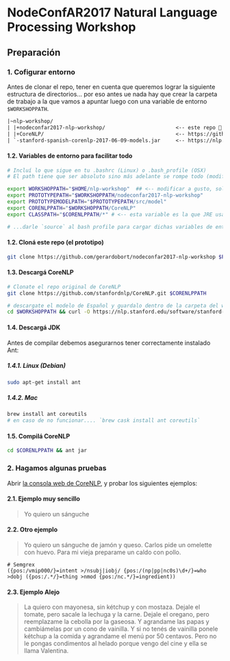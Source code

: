 # NodeConfAR2017 Natural Language Processing Workshop

## Preparación

### 1. Cofigurar entorno

Antes de clonar el repo, tener en cuenta que queremos lograr la siguiente estructura de directorios... por eso antes ue nada hay que crear la carpeta de trabajo a la que vamos a apuntar luego con una variable de entorno `$WORKSHOPPATH`.

```txt
|~nlp-workshop/
| |+nodeconfar2017-nlp-workshop/                       <-- este repo 🌝
| |+CoreNLP/                                           <-- https://github.com/stanfordnlp/CoreNLP
| `-stanford-spanish-corenlp-2017-06-09-models.jar     <-- https://nlp.stanford.edu/software/stanford-spanish-corenlp-2017-06-09-models.jar
```

#### 1.2. Variables de entorno para facilitar todo

```bash
# Incluí lo que sigue en tu .bashrc (Linux) o .bash_profile (OSX)
# El path tiene que ser absoluto sino más adelante se rompe todo (modificar el path $CORENLPPATH a gusto)

export WORKSHOPPATH="$HOME/nlp-workshop"  ## <-- modificar a gusto, solo ésta variable
export PROTOTYPEPATH="$WORKSHOPPATH/nodeconfar2017-nlp-workshop"
export PROTOTYPEMODELPATH="$PROTOTYPEPATH/src/model"
export CORENLPPATH="$WORKSHOPPATH/CoreNLP"
export CLASSPATH="$CORENLPPATH/*" # <-- esta variable es la que JRE usa para buscar los '.jar' ó CoreNLP los modelos, además del "current path"

# ...darle `source` al bash profile para cargar dichas variables de entorno
```

#### 1.2. Cloná este repo (el prototipo)

```bash
git clone https://github.com/gerardobort/nodeconfar2017-nlp-workshop $PROTOTYPEPATH
```

#### 1.3. Descargá CoreNLP

```bash
# Clonate el repo original de CoreNLP
git clone https://github.com/stanfordnlp/CoreNLP.git $CORENLPPATH

# descargate el modelo de Español y guardalo dentro de la carpeta del workshop
cd $WORKSHOPPATH && curl -O https://nlp.stanford.edu/software/stanford-spanish-corenlp-2017-06-09-models.jar
```

#### 1.4. Descargá JDK

Antes de compilar debemos asegurarnos tener correctamente instalado Ant:

##### 1.4.1. Linux (Debian)

```bash
sudo apt-get install ant
```

##### 1.4.2. Mac

```bash
brew install ant coreutils
# en caso de no funcionar.... `brew cask install ant coreutils`
```

#### 1.5. Compilá CoreNLP

```bash
cd $CORENLPPATH && ant jar
```

### 2. Hagamos algunas pruebas

Abrir [la consola web de CoreNLP](http://localhost:9000/), y probar los siguientes ejemplos:

#### 2.1. Ejemplo muy sencillo

> Yo quiero un sánguche

#### 2.2. Otro ejemplo

> Yo quiero un sánguche de jamón y queso.
> Carlos pide un omelette con huevo.
> Para mi vieja preparame un caldo con pollo.

```
# Semgrex
({pos:/vmip000/}=intent >/nsubj|iobj/ {pos:/(np|pp|nc0s)\d+/}=who >dobj ({pos:/.*/}=thing >nmod {pos:/nc.*/}=ingredient))
```

#### 2.3. Ejemplo Alejo

> La quiero con mayonesa, sin kétchup y con mostaza.
> Dejale el tomate, pero sacale la lechuga y la carne.
> Dejale el oregano, pero reemplazame la cebolla por la gaseosa.
> Y agrandame las papas y cambiámelas por un cono de vainilla.
> Y si no tenés de vainilla ponele kétchup a la comida y agrandame el menú por 50 centavos.
> Pero no le pongas condimentos al helado porque vengo del cine y ella se llama Valentina.
